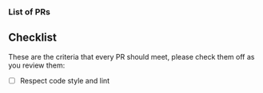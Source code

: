 ### List of PRs

<!-- List of PRs made to develop included in this PR -->

## Checklist

These are the criteria that every PR should meet, please check them off as you
review them:

- [ ] Respect code style and lint
